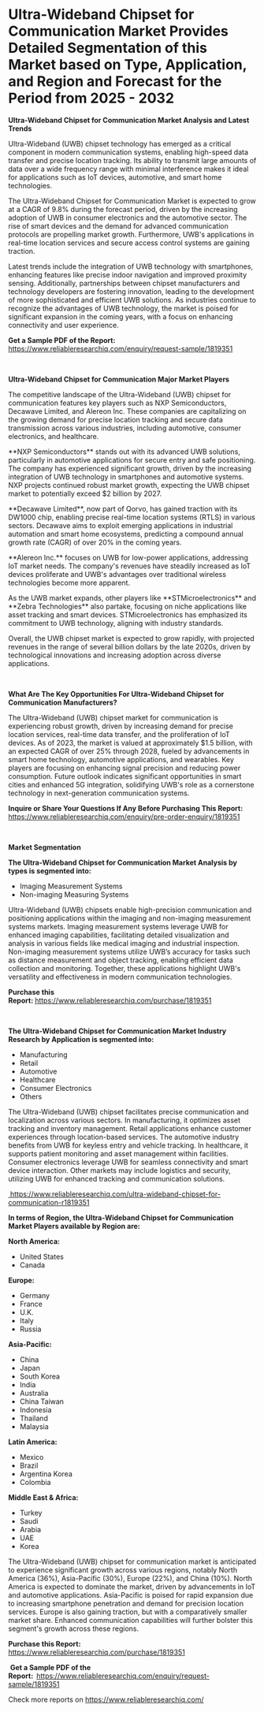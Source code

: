 <p><h1>Ultra-Wideband Chipset for Communication Market Provides Detailed Segmentation of this Market based on Type, Application, and Region and Forecast for the Period from 2025 - 2032</h1></p><p><strong>Ultra-Wideband Chipset for Communication Market Analysis and Latest Trends</strong></p>
<p><p>Ultra-Wideband (UWB) chipset technology has emerged as a critical component in modern communication systems, enabling high-speed data transfer and precise location tracking. Its ability to transmit large amounts of data over a wide frequency range with minimal interference makes it ideal for applications such as IoT devices, automotive, and smart home technologies.</p><p>The Ultra-Wideband Chipset for Communication Market is expected to grow at a CAGR of 9.8% during the forecast period, driven by the increasing adoption of UWB in consumer electronics and the automotive sector. The rise of smart devices and the demand for advanced communication protocols are propelling market growth. Furthermore, UWB's applications in real-time location services and secure access control systems are gaining traction.</p><p>Latest trends include the integration of UWB technology with smartphones, enhancing features like precise indoor navigation and improved proximity sensing. Additionally, partnerships between chipset manufacturers and technology developers are fostering innovation, leading to the development of more sophisticated and efficient UWB solutions. As industries continue to recognize the advantages of UWB technology, the market is poised for significant expansion in the coming years, with a focus on enhancing connectivity and user experience.</p></p>
<p><strong>Get a Sample PDF of the Report:&nbsp;</strong> <a href="https://www.reliableresearchiq.com/enquiry/request-sample/1819351?utm_campaign=3103&utm_medium=2&utm_source=Github&utm_content=ia&utm_term=06042025&utm_id=ultra-wideband-chipset-for-communication">https://www.reliableresearchiq.com/enquiry/request-sample/1819351</a></p>
<p>&nbsp;</p>
<p><strong>Ultra-Wideband Chipset for Communication Major Market Players</strong></p>
<p><p>The competitive landscape of the Ultra-Wideband (UWB) chipset for communication features key players such as NXP Semiconductors, Decawave Limited, and Alereon Inc. These companies are capitalizing on the growing demand for precise location tracking and secure data transmission across various industries, including automotive, consumer electronics, and healthcare.</p><p>**NXP Semiconductors** stands out with its advanced UWB solutions, particularly in automotive applications for secure entry and safe positioning. The company has experienced significant growth, driven by the increasing integration of UWB technology in smartphones and automotive systems. NXP projects continued robust market growth, expecting the UWB chipset market to potentially exceed $2 billion by 2027.</p><p>**Decawave Limited**, now part of Qorvo, has gained traction with its DW1000 chip, enabling precise real-time location systems (RTLS) in various sectors. Decawave aims to exploit emerging applications in industrial automation and smart home ecosystems, predicting a compound annual growth rate (CAGR) of over 20% in the coming years.</p><p>**Alereon Inc.** focuses on UWB for low-power applications, addressing IoT market needs. The company's revenues have steadily increased as IoT devices proliferate and UWB's advantages over traditional wireless technologies become more apparent.</p><p>As the UWB market expands, other players like **STMicroelectronics** and **Zebra Technologies** also partake, focusing on niche applications like asset tracking and smart devices. STMicroelectronics has emphasized its commitment to UWB technology, aligning with industry standards.</p><p>Overall, the UWB chipset market is expected to grow rapidly, with projected revenues in the range of several billion dollars by the late 2020s, driven by technological innovations and increasing adoption across diverse applications.</p></p>
<p>&nbsp;</p>
<p><strong>What Are The Key Opportunities For Ultra-Wideband Chipset for Communication Manufacturers?</strong></p>
<p><p>The Ultra-Wideband (UWB) chipset market for communication is experiencing robust growth, driven by increasing demand for precise location services, real-time data transfer, and the proliferation of IoT devices. As of 2023, the market is valued at approximately $1.5 billion, with an expected CAGR of over 25% through 2028, fueled by advancements in smart home technology, automotive applications, and wearables. Key players are focusing on enhancing signal precision and reducing power consumption. Future outlook indicates significant opportunities in smart cities and enhanced 5G integration, solidifying UWB's role as a cornerstone technology in next-generation communication systems.</p></p>
<p><strong>Inquire or Share Your Questions If Any Before Purchasing This Report:</strong> <a href="https://www.reliableresearchiq.com/enquiry/pre-order-enquiry/1819351?utm_campaign=3103&utm_medium=2&utm_source=Github&utm_content=ia&utm_term=06042025&utm_id=ultra-wideband-chipset-for-communication">https://www.reliableresearchiq.com/enquiry/pre-order-enquiry/1819351</a></p>
<p>&nbsp;</p>
<p><strong>Market Segmentation</strong></p>
<p><strong>The Ultra-Wideband Chipset for Communication Market Analysis by types is segmented into:</strong></p>
<p><ul><li>Imaging Measurement Systems</li><li>Non-imaging Measuring Systems</li></ul></p>
<p><p>Ultra-Wideband (UWB) chipsets enable high-precision communication and positioning applications within the imaging and non-imaging measurement systems markets. Imaging measurement systems leverage UWB for enhanced imaging capabilities, facilitating detailed visualization and analysis in various fields like medical imaging and industrial inspection. Non-imaging measurement systems utilize UWB’s accuracy for tasks such as distance measurement and object tracking, enabling efficient data collection and monitoring. Together, these applications highlight UWB's versatility and effectiveness in modern communication technologies.</p></p>
<p><strong>Purchase this Report:&nbsp;</strong><a href="https://www.reliableresearchiq.com/purchase/1819351?utm_campaign=3103&utm_medium=2&utm_source=Github&utm_content=ia&utm_term=06042025&utm_id=ultra-wideband-chipset-for-communication">https://www.reliableresearchiq.com/purchase/1819351</a></p>
<p>&nbsp;</p>
<p><strong>The Ultra-Wideband Chipset for Communication Market Industry Research by Application is segmented into:</strong></p>
<p><ul><li>Manufacturing</li><li>Retail</li><li>Automotive</li><li>Healthcare</li><li>Consumer Electronics</li><li>Others</li></ul></p>
<p><p>The Ultra-Wideband (UWB) chipset facilitates precise communication and localization across various sectors. In manufacturing, it optimizes asset tracking and inventory management. Retail applications enhance customer experiences through location-based services. The automotive industry benefits from UWB for keyless entry and vehicle tracking. In healthcare, it supports patient monitoring and asset management within facilities. Consumer electronics leverage UWB for seamless connectivity and smart device interaction. Other markets may include logistics and security, utilizing UWB for enhanced tracking and communication solutions.</p></p>
<p><a href="https://www.reliableresearchiq.com/ultra-wideband-chipset-for-communication-r1819351?utm_campaign=3103&utm_medium=2&utm_source=Github&utm_content=ia&utm_term=06042025&utm_id=ultra-wideband-chipset-for-communication">&nbsp;https://www.reliableresearchiq.com/ultra-wideband-chipset-for-communication-r1819351</a></p>
<p><strong>In terms of Region, the Ultra-Wideband Chipset for Communication Market Players available by Region are:</strong></p>
<p>
    <p> <strong> North America: </strong>
        <ul>
            <li>United States</li>
            <li>Canada</li>
        </ul>
        </p> 
    <p> <strong> Europe: </strong>
        <ul>
            <li>Germany</li>
            <li>France</li>
            <li>U.K.</li>
            <li>Italy</li>
            <li>Russia</li>
        </ul>
        </p> 
    <p> <strong> Asia-Pacific: </strong>
        <ul>
            <li>China</li>
            <li>Japan</li>
            <li>South Korea</li>
            <li>India</li>
            <li>Australia</li>
            <li>China Taiwan</li>
            <li>Indonesia</li>
            <li>Thailand</li>
            <li>Malaysia</li>
        </ul>
        </p> 
    <p> <strong> Latin America: </strong>
        <ul>
            <li>Mexico</li>
            <li>Brazil</li>
            <li>Argentina Korea</li>
            <li>Colombia</li>
        </ul>
        </p> 
    <p> <strong> Middle East & Africa: </strong>
        <ul>
            <li>Turkey</li>
            <li>Saudi</li>
            <li>Arabia</li>
            <li>UAE</li>
            <li>Korea</li>
        </ul>
    </p>
    </p>
<p><p>The Ultra-Wideband (UWB) chipset for communication market is anticipated to experience significant growth across various regions, notably North America (36%), Asia-Pacific (30%), Europe (22%), and China (10%). North America is expected to dominate the market, driven by advancements in IoT and automotive applications. Asia-Pacific is poised for rapid expansion due to increasing smartphone penetration and demand for precision location services. Europe is also gaining traction, but with a comparatively smaller market share. Enhanced communication capabilities will further bolster this segment's growth across these regions.</p></p>
<p><strong>Purchase this Report: </strong><a href="https://www.reliableresearchiq.com/purchase/1819351?utm_campaign=3103&utm_medium=2&utm_source=Github&utm_content=ia&utm_term=06042025&utm_id=ultra-wideband-chipset-for-communication">https://www.reliableresearchiq.com/purchase/1819351</a></p>
<p>&nbsp;<strong>Get a Sample PDF of the Report:&nbsp;&nbsp;</strong><a href="https://www.reliableresearchiq.com/enquiry/request-sample/1819351?utm_campaign=3103&utm_medium=2&utm_source=Github&utm_content=ia&utm_term=06042025&utm_id=ultra-wideband-chipset-for-communication">https://www.reliableresearchiq.com/enquiry/request-sample/1819351</a></p>
<p><strong></strong></p>
<p>Check more reports on <a href="https://www.reliableresearchiq.com/?utm_campaign=3103&utm_medium=2&utm_source=Github&utm_content=ia&utm_term=06042025&utm_id=ultra-wideband-chipset-for-communication">https://www.reliableresearchiq.com/</a></p>